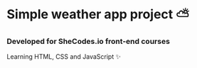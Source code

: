 # Simple weather app project ⛅️
### Developed for SheCodes.io front-end courses
Learning HTML, CSS and JavaScript ✨

